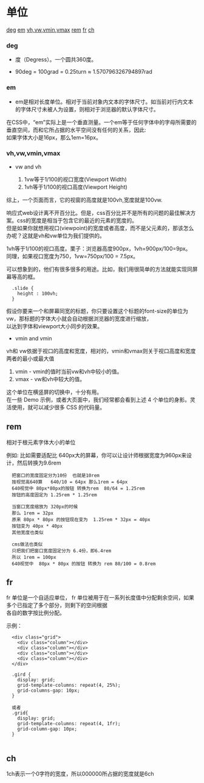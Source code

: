# 单位
[deg](#deg)
[em](#em)
[vh,vw,vmin,vmax](#vh,vw,vmin,vmax)
[rem](#rem)
[fr](#fr)
[ch](#ch)

### deg

- 度（Degress）。一个圆共360度。   

- 90deg = 100grad = 0.25turn ≈ 1.570796326794897rad


### em

- em是相对长度单位。相对于当前对象内文本的字体尺寸。如当前对行内文本的字体尺寸未被人为设置，则相对于浏览器的默认字体尺寸。  

在CSS中，“em”实际上是一个垂直测量。一个em等于任何字体中的字母所需要的垂直空间，而和它所占据的水平空间没有任何的关系，因此:  
如果字体大小是16px，那么1em=16px。  

### vh,vw,vmin,vmax

- vw and vh  

  1. 1vw等于1/100的视口宽度(Viewport Width)  
  2. 1vh等于1/100的视口高度(Viewport Height)  
  
综上，一个页面而言，它的视窗的高度就是100vh,宽度就是100vw.  

响应式web设计离不开百分比。但是，css百分比并不是所有的问题的最佳解决方案。css的宽度是相当于包含它的最近的元素的宽度的。  
但是如果你就想用视口(viewpoint)的宽度或者高度，而不是父元素的，那该怎么办呢？这就是vh和vw单位为我们提供的。  

1vh等于1/100的视口高度。栗子：浏览器高度900px，1vh=900px/100=9px。  
同理，如果视口宽度为750，1vw=750px/100 = 7.5px。  

可以想象到的，他们有很多很多的用途。比如，我们用很简单的方法就能实现同屏幕等高的框。  

```
  .slide {
    height : 100vh;
  }
```

假设你要来一个和屏幕同宽的标题，你只要设置这个标题的font-size的单位为vw，那标题的字体大小就会自动根据浏览器的宽度进行缩放，  
以达到字体和viewport大小同步的效果。  

- vmin and vmin

vh和 vw依据于视口的高度和宽度，相对的，vmin和vmax则关于视口高度和宽度两者的最小或最大值   

 1. vmin - vmin的值时当前vw和vh中较小的值。  
 2. vmax - vw和vh中较大的值。  
 
这个单位在横竖屏的切换中，十分有用。  
在一些 Demo 示例，或者大页面中，我们经常都会看到上述 4 个单位的身影。灵活使用，就可以减少很多 CSS 的代码量。  

## rem

相对于根元素字体大小的单位

例如: 比如需要适配比 640px大的屏幕，你可以让设计师根据宽度为960px来设计，然后转换为9.6rem  

```
  把窗口的宽度固定分为10份  也就是10rem
  按视觉高640算   640/10 = 64px 那么1rem = 64px
  640视觉中 80px*80px的按钮 转换为rem  80/64 = 1.25rem
  按钮的高度固定为 1.25rem * 1.25rem
  
  当窗口宽度缩放为 320px的时候
  那么 1rem = 32px
  原来 80px * 80px 的按钮现在变为  1.25rem * 32px = 40px
  按钮变为 40px * 40px
  其他宽度也类似

  cms做法也类似
  只把我们把窗口宽度固定分为 6.4份，即6.4rem
  所以 1rem = 100px
  640视觉中  80px * 80px 的按钮 转换为 rem 80/100 = 0.8rem

```

## fr

fr 单位是一个自适应单位， fr 单位被用于在一系列长度值中分配剩余空间，如果多个已指定了多个部分，则剩下的空间根据  
各自的数字按比例分配。  

示例：  

```
  <div class="grid">
    <div class="column"></div>
    <div class="column"></div>
    <div class="column"></div>
    <div class="column"></div>
  </div>

  .gird {
    display: grid;
    grid-template-columns: repeat(4, 25%);
    grid-columns-gap: 10px;
  }

  或者
  .grid{
    display: grid;
    grid-template-columns: repeat(4, 1fr);
    grid-column-gap: 10px;
  }


```

## ch

1ch表示一个0字符的宽度，所以000000所占据的宽度就是6ch




















